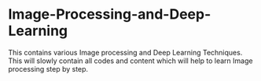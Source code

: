 # Image-Processing-and-Deep-Learning

This contains various Image processing and Deep Learning Techniques. This will slowly contain all codes and content which will help to learn Image processing step by step.
